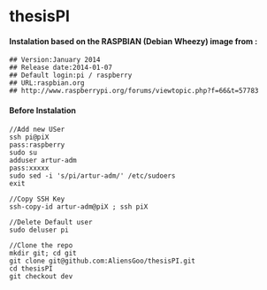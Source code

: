 thesisPI
========

#### Instalation based on the RASPBIAN (Debian Wheezy) image from :
	## Version:January 2014
	## Release date:2014-01-07
	## Default login:pi / raspberry
	## URL:raspbian.org
	## http://www.raspberrypi.org/forums/viewtopic.php?f=66&t=57783

#### Before Instalation
	//Add new USer
	ssh pi@piX
	pass:raspberry
	sudo su
	adduser artur-adm
	pass:xxxxx
	sudo sed -i 's/pi/artur-adm/' /etc/sudoers
	exit
	
	//Copy SSH Key
	ssh-copy-id artur-adm@piX ; ssh piX
	
	//Delete Default user
	sudo deluser pi
	
	//Clone the repo
	mkdir git; cd git
	git clone git@github.com:AliensGoo/thesisPI.git
	cd thesisPI
	git checkout dev
